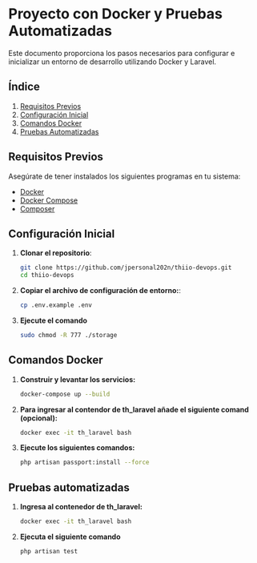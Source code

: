 # Proyecto con Docker y Pruebas Automatizadas

Este documento proporciona los pasos necesarios para configurar e inicializar un entorno de desarrollo utilizando Docker y Laravel.

## Índice

1. [Requisitos Previos](#requisitos-previos)
2. [Configuración Inicial](#configuración-inicial)
3. [Comandos Docker](#comandos-docker)
6. [Pruebas Automatizadas](#pruebas-automatizadas)

## Requisitos Previos

Asegúrate de tener instalados los siguientes programas en tu sistema:

- [Docker](https://www.docker.com/products/docker-desktop)
- [Docker Compose](https://docs.docker.com/compose/install/)
- [Composer](https://getcomposer.org/)

## Configuración Inicial

1. **Clonar el repositorio**:
   ```bash
   git clone https://github.com/jpersonal202n/thiio-devops.git
   cd thiio-devops

2. **Copiar el archivo de configuración de entorno:**:
   ```bash
   cp .env.example .env

3. **Ejecute el comando**
   ```bash
   sudo chmod -R 777 ./storage

## Comandos Docker
1. **Construir y levantar los servicios:**
   ```bash
   docker-compose up --build

2. **Para ingresar al contendor de th_laravel añade el siguiente comand (opcional):**
   ```bash
   docker exec -it th_laravel bash 

3. **Ejecute los siguientes comandos:**
   ```bash
   php artisan passport:install --force

## Pruebas automatizadas

1. **Ingresa al contenedor de th_laravel:**
   ```bash
   docker exec -it th_laravel bash 

1. **Ejecuta el siguiente comando**
   ```bash
   php artisan test
